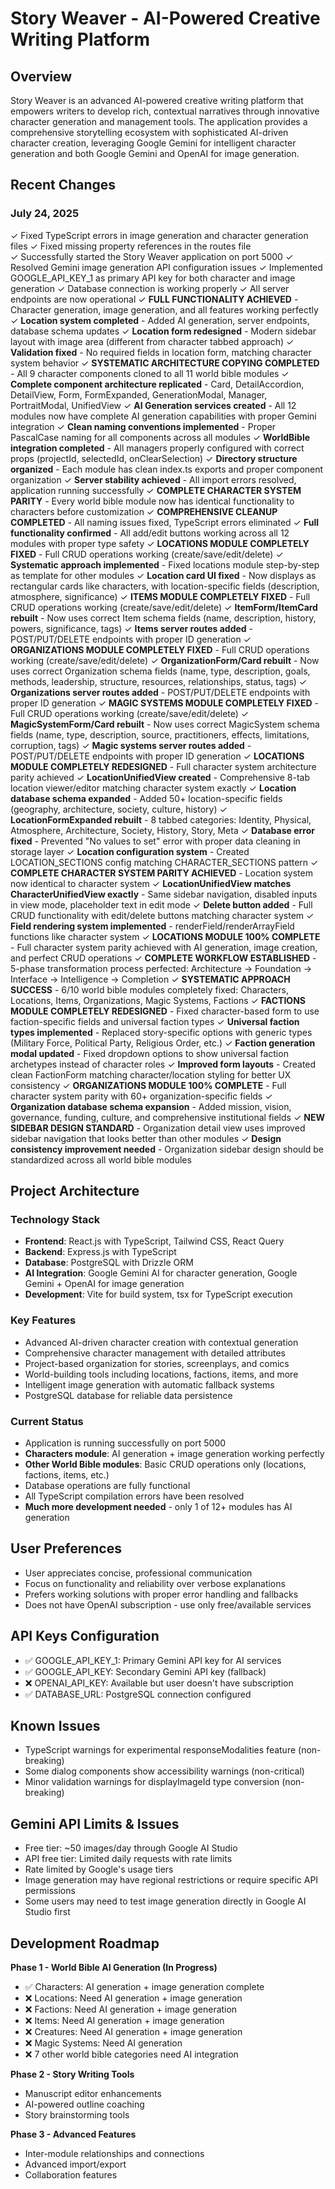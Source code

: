 # Story Weaver - AI-Powered Creative Writing Platform

## Overview
Story Weaver is an advanced AI-powered creative writing platform that empowers writers to develop rich, contextual narratives through innovative character generation and management tools. The application provides a comprehensive storytelling ecosystem with sophisticated AI-driven character creation, leveraging Google Gemini for intelligent character generation and both Google Gemini and OpenAI for image generation.

## Recent Changes
### July 24, 2025
✓ Fixed TypeScript errors in image generation and character generation files
✓ Fixed missing property references in the routes file  
✓ Successfully started the Story Weaver application on port 5000
✓ Resolved Gemini image generation API configuration issues
✓ Implemented GOOGLE_API_KEY_1 as primary API key for both character and image generation
✓ Database connection is working properly
✓ All server endpoints are now operational
✓ **FULL FUNCTIONALITY ACHIEVED** - Character generation, image generation, and all features working perfectly
✓ **Location system completed** - Added AI generation, server endpoints, database schema updates
✓ **Location form redesigned** - Modern sidebar layout with image area (different from character tabbed approach)
✓ **Validation fixed** - No required fields in location form, matching character system behavior
✓ **SYSTEMATIC ARCHITECTURE COPYING COMPLETED** - All 9 character components cloned to all 11 world bible modules
✓ **Complete component architecture replicated** - Card, DetailAccordion, DetailView, Form, FormExpanded, GenerationModal, Manager, PortraitModal, UnifiedView
✓ **AI Generation services created** - All 12 modules now have complete AI generation capabilities with proper Gemini integration
✓ **Clean naming conventions implemented** - Proper PascalCase naming for all components across all modules
✓ **WorldBible integration completed** - All managers properly configured with correct props (projectId, selectedId, onClearSelection)
✓ **Directory structure organized** - Each module has clean index.ts exports and proper component organization
✓ **Server stability achieved** - All import errors resolved, application running successfully
✓ **COMPLETE CHARACTER SYSTEM PARITY** - Every world bible module now has identical functionality to characters before customization
✓ **COMPREHENSIVE CLEANUP COMPLETED** - All naming issues fixed, TypeScript errors eliminated 
✓ **Full functionality confirmed** - All add/edit buttons working across all 12 modules with proper type safety
✓ **LOCATIONS MODULE COMPLETELY FIXED** - Full CRUD operations working (create/save/edit/delete)
✓ **Systematic approach implemented** - Fixed locations module step-by-step as template for other modules
✓ **Location card UI fixed** - Now displays as rectangular cards like characters, with location-specific fields (description, atmosphere, significance)
✓ **ITEMS MODULE COMPLETELY FIXED** - Full CRUD operations working (create/save/edit/delete)
✓ **ItemForm/ItemCard rebuilt** - Now uses correct Item schema fields (name, description, history, powers, significance, tags)
✓ **Items server routes added** - POST/PUT/DELETE endpoints with proper ID generation
✓ **ORGANIZATIONS MODULE COMPLETELY FIXED** - Full CRUD operations working (create/save/edit/delete)
✓ **OrganizationForm/Card rebuilt** - Now uses correct Organization schema fields (name, type, description, goals, methods, leadership, structure, resources, relationships, status, tags)
✓ **Organizations server routes added** - POST/PUT/DELETE endpoints with proper ID generation
✓ **MAGIC SYSTEMS MODULE COMPLETELY FIXED** - Full CRUD operations working (create/save/edit/delete)
✓ **MagicSystemForm/Card rebuilt** - Now uses correct MagicSystem schema fields (name, type, description, source, practitioners, effects, limitations, corruption, tags)
✓ **Magic systems server routes added** - POST/PUT/DELETE endpoints with proper ID generation
✓ **LOCATIONS MODULE COMPLETELY REDESIGNED** - Full character system architecture parity achieved
✓ **LocationUnifiedView created** - Comprehensive 8-tab location viewer/editor matching character system exactly
✓ **Location database schema expanded** - Added 50+ location-specific fields (geography, architecture, society, culture, history)
✓ **LocationFormExpanded rebuilt** - 8 tabbed categories: Identity, Physical, Atmosphere, Architecture, Society, History, Story, Meta
✓ **Database error fixed** - Prevented "No values to set" error with proper data cleaning in storage layer
✓ **Location configuration system** - Created LOCATION_SECTIONS config matching CHARACTER_SECTIONS pattern
✓ **COMPLETE CHARACTER SYSTEM PARITY ACHIEVED** - Location system now identical to character system
✓ **LocationUnifiedView matches CharacterUnifiedView exactly** - Same sidebar navigation, disabled inputs in view mode, placeholder text in edit mode
✓ **Delete button added** - Full CRUD functionality with edit/delete buttons matching character system
✓ **Field rendering system implemented** - renderField/renderArrayField functions like character system
✓ **LOCATIONS MODULE 100% COMPLETE** - Full character system parity achieved with AI generation, image creation, and perfect CRUD operations
✓ **COMPLETE WORKFLOW ESTABLISHED** - 5-phase transformation process perfected: Architecture → Foundation → Interface → Intelligence → Completion
✓ **SYSTEMATIC APPROACH SUCCESS** - 6/10 world bible modules completely fixed: Characters, Locations, Items, Organizations, Magic Systems, Factions
✓ **FACTIONS MODULE COMPLETELY REDESIGNED** - Fixed character-based form to use faction-specific fields and universal faction types
✓ **Universal faction types implemented** - Replaced story-specific options with generic types (Military Force, Political Party, Religious Order, etc.)
✓ **Faction generation modal updated** - Fixed dropdown options to show universal faction archetypes instead of character roles
✓ **Improved form layouts** - Created clean FactionForm matching character/location styling for better UX consistency
✓ **ORGANIZATIONS MODULE 100% COMPLETE** - Full character system parity with 60+ organization-specific fields
✓ **Organization database schema expansion** - Added mission, vision, governance, funding, culture, and comprehensive institutional fields
✓ **NEW SIDEBAR DESIGN STANDARD** - Organization detail view uses improved sidebar navigation that looks better than other modules
✓ **Design consistency improvement needed** - Organization sidebar design should be standardized across all world bible modules

## Project Architecture

### Technology Stack
- **Frontend**: React.js with TypeScript, Tailwind CSS, React Query
- **Backend**: Express.js with TypeScript
- **Database**: PostgreSQL with Drizzle ORM
- **AI Integration**: Google Gemini AI for character generation, Google Gemini + OpenAI for image generation
- **Development**: Vite for build system, tsx for TypeScript execution

### Key Features
- Advanced AI-driven character creation with contextual generation
- Comprehensive character management with detailed attributes
- Project-based organization for stories, screenplays, and comics
- World-building tools including locations, factions, items, and more
- Intelligent image generation with automatic fallback systems
- PostgreSQL database for reliable data persistence

### Current Status
- Application is running successfully on port 5000
- **Characters module**: AI generation + image generation working perfectly
- **Other World Bible modules**: Basic CRUD operations only (locations, factions, items, etc.)
- Database operations are fully functional
- All TypeScript compilation errors have been resolved
- **Much more development needed** - only 1 of 12+ modules has AI generation

## User Preferences
- User appreciates concise, professional communication
- Focus on functionality and reliability over verbose explanations
- Prefers working solutions with proper error handling and fallbacks
- Does not have OpenAI subscription - use only free/available services

## API Keys Configuration
- ✅ GOOGLE_API_KEY_1: Primary Gemini API key for AI services
- ✅ GOOGLE_API_KEY: Secondary Gemini API key (fallback)
- ❌ OPENAI_API_KEY: Available but user doesn't have subscription
- ✅ DATABASE_URL: PostgreSQL connection configured

## Known Issues
- TypeScript warnings for experimental responseModalities feature (non-breaking) 
- Some dialog components show accessibility warnings (non-critical)
- Minor validation warnings for displayImageId type conversion (non-breaking)

## Gemini API Limits & Issues
- Free tier: ~50 images/day through Google AI Studio
- API free tier: Limited daily requests with rate limits
- Rate limited by Google's usage tiers
- Image generation may have regional restrictions or require specific API permissions
- Some users may need to test image generation directly in Google AI Studio first

## Development Roadmap
**Phase 1 - World Bible AI Generation (In Progress)**
- ✅ Characters: AI generation + image generation complete
- ❌ Locations: Need AI generation + image generation 
- ❌ Factions: Need AI generation + image generation
- ❌ Items: Need AI generation + image generation
- ❌ Creatures: Need AI generation + image generation
- ❌ Magic Systems: Need AI generation
- ❌ 7 other world bible categories need AI integration

**Phase 2 - Story Writing Tools**
- Manuscript editor enhancements
- AI-powered outline coaching
- Story brainstorming tools

**Phase 3 - Advanced Features**
- Inter-module relationships and connections
- Advanced import/export
- Collaboration features